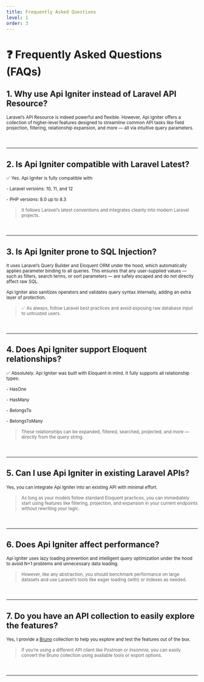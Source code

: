 ```yaml
---
title: Frequently Asked Questions
level: 1
order: 3
---
```


# ❓ Frequently Asked Questions (FAQs)

## 1. Why use Api Igniter instead of Laravel API Resource?

<sup>Laravel’s API Resource is indeed powerful and flexible. However, Api Igniter offers a collection of higher-level features designed to streamline common API tasks like field projection, filtering, relationship expansion, and more — all via intuitive query parameters.</sup>

<br>

---

## 2. Is Api Igniter compatible with Laravel Latest?

<sup>✅ Yes. Api Igniter is fully compatible with:</sup>

<sup>- Laravel versions: 10, 11, and 12</sup>

<sup>- PHP versions: 8.0 up to 8.3</sup> 

> <sup>It follows Laravel’s latest conventions and integrates cleanly into modern Laravel projects.</sup>

<br>

---

## 3. Is Api Igniter prone to SQL Injection?

<sup>It uses Laravel’s Query Builder and Eloquent ORM under the hood, which automatically applies parameter binding to all queries. This ensures that any user-supplied values — such as filters, search terms, or sort parameters — are safely escaped and do not directly affect raw SQL.</sup>

<sup>Api Igniter also sanitizes operators and validates query syntax internally, adding an extra layer of protection.</sup>

> <sup>✅ As always, follow Laravel best practices and avoid exposing raw database input to untrusted users.</sup>

<br>

---

## 4. Does Api Igniter support Eloquent relationships?

<sup>✅ Absolutely. Api Igniter was built with Eloquent in mind. It fully supports all relationship types:</sup>

<sup>- HasOne</sup>

<sup>- HasMany</sup>

<sup>- BelongsTo</sup>

<sup>- BelongsToMany</sup>

> <sup>These relationships can be expanded, filtered, searched, projected, and more — directly from the query string.</sup>

<br>

---

## 5. Can I use Api Igniter in existing Laravel APIs?

<sup>Yes, you can integrate Api Igniter into an existing API with minimal effort.</sup>

> <sup>As long as your models follow standard Eloquent practices, you can immediately start using features like filtering, projection, and expansion in your current endpoints without rewriting your logic.</sup>

<br>

---
<!-- 
## 6. Is Api Igniter configurable?

<sup>✅ Yes, it’s designed with flexibility in mind.</sup>

<sup>You can:</sup>

<sup>- Customize the query parameter names if you prefer different conventions.</sup>

<sup>- Enable or disable specific features.</sup>

<sup>- Extend or override behaviors such as filter operators, field resolution, or pagination format.</sup>

> <sup>A configuration file is published where you can fine-tune how Api Igniter behaves in your application.</sup>

<br>

--- -->

## 6. Does Api Igniter affect performance?

<sup>Api Igniter uses lazy loading prevention and intelligent query optimization under the hood to avoid N+1 problems and unnecessary data loading.</sup>

> <sup>However, like any abstraction, you should benchmark performance on large datasets and use Laravel’s tools like eager loading (with) or indexes as needed.</sup>

<br>

---

## 7. Do you have an API collection to easily explore the features?

<sup>Yes, I provide a [Bruno](https://github.com/rodrigogalura/api-igniter/tree/main/stubs/bruno-collection) collection to help you explore and test the features out of the box.</sup>

> <sup>If you’re using a different API client like *Postman* or *Insomnia*, you can easily convert the Bruno collection using available tools or export options.</sup>

<br>

---

